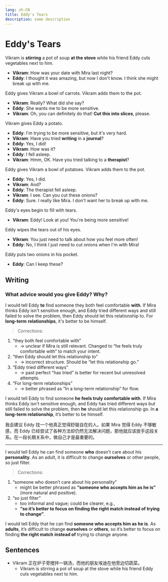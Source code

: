 ```yaml
---
lang: zh-CN
title: Eddy's Tears
description: some description
---
```


# Eddy's Tears

Vikram is **stirring** a pot of soup **at the stove** while his friend Eddy cuts vegetables next to him.

- **Vikram**: How was your date with Mira last night?
- **Eddy**: I thought it was amazing, but now I don't know. I think she might break up with me.

Eddy gives Vikram a bowl of carrots. Vikram adds them to the pot.

- **Vikram**: Really? What did she say?
- **Eddy**: She wants me to be more sensitive.
- **Vikram**: Oh, you can definitely do that! **Cut this into slices**, please.

Vikram gives Eddy a potato.

- **Eddy**: I'm trying to be more sensitive, but it's very hard.
- **Vikram**: Have you tried **writing** in a **journal**?
- **Eddy**: Yes, I did!
- **Vikram**: How was it?
- **Eddy**: I fell asleep.
- **Vikram**: Hmm, OK. Have you tried talking to a **therapist**?

Eddy gives Vikram a bowl of potatoes. Vikram adds them to the pot.

- **Eddy**: Yes, I did.
- **Vikram**: And?
- **Eddy**: The therapist fell asleep.
- **Vikram**: I see. Can you cut these onions?
- **Eddy**: Sure. I really like Mira. I don't want her to break up with me.

Eddy's eyes begin to fill with tears.

- **Vikram**: Eddy! Look at you! You're being more sensitive!

Eddy wipes the tears out of his eyes.

- **Vikram**: You just need to talk about how you feel more often!
- **Eddy**: No, I think I just need to cut onions when I'm with Mira!

Eddy puts two onions in his pocket.

- **Eddy**: Can I keep these?

## Writing

### What advice would you give Eddy? Why?

I would tell Eddy **to** find someone they both feel comfortable **with**. If Mira thinks Eddy isn't sensitive enough, and Eddy tried different ways and still failed to solve the problem, then Eddy should let this relationship to. For **long-term** **relationships**, it's better to be himself.

> Corrections:

1. “they both feel comfortable with”
   - → unclear if Mira is still relevant. Changed to “he feels truly comfortable with” to match your intent.
2. “then Eddy should let this relationship to”
   - → incorrect structure. Should be “let this relationship go.”
3. “Eddy tried different ways”
   - → past perfect “has tried” is better for recent but unresolved attempts.
4. “For long-term relationships”
   - → better phrased as “In a long-term relationship” for flow.

I would tell Eddy to find someone **he feels truly comfortable with**. If Mira thinks Eddy isn't sensitive enough, and Eddy has tried different ways but still failed to solve the problem, then **he** should let this relationship go. In **a long-term relationship**, it’s better to be himself.

我会建议 Eddy 找一个他真正觉得舒服自在的人。如果 Mira 觉得 Eddy 不够敏感，而 Eddy 已经尝试了各种方法却仍然无法解决问题，那他就应该放手这段关系。在一段长期关系中，做自己才是最重要的。

---

I would tell Eddy he can find someone **who** doesn't care about his **personality**. As an adult, it is difficult to change **ourselves** or other people, so just filter.

> Corrections:

1. “someone who doesn’t care about his personality”
   - might be better phrased as **“someone who accepts him as he is”** (more natural and positive).
2. “so just filter”
   - too informal and vague; could be clearer, e.g.,
   - **“so it’s better to focus on finding the right match instead of trying to change”**.

I would tell Eddy that he can find **someone who accepts him as he is**. As **adults**, it’s difficult to change **ourselves** or **others**, so it’s better to focus on finding **the right match** **instead of** trying to change anyone.

## Sentences

- Vikram 正在炉子旁搅拌一锅汤，而他的朋友埃迪在他旁边切蔬菜。
  - Vikram is stirring a pot of soup at the stove while his friend Eddy cuts vegetables next to him.
